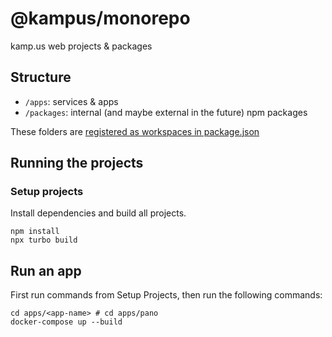 # @kampus/monorepo

kamp.us web projects & packages

## Structure

- `/apps`: services & apps
- `/packages`: internal (and maybe external in the future) npm packages

These folders are [registered as workspaces in package.json](package.json#L4-L7)

## Running the projects

### Setup projects

Install dependencies and build all projects.

```
npm install
npx turbo build
```

## Run an app

First run commands from Setup Projects, then run the following commands:

```
cd apps/<app-name> # cd apps/pano
docker-compose up --build
```
